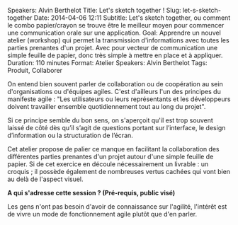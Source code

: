 Speakers: Alvin Berthelot
Title: Let's sketch together !
Slug: let-s-sketch-together
Date: 2014-04-06 12:11
Subtitle: Let's sketch together, ou comment le combo papier/crayon se trouve être le meilleur moyen pour commencer une communication orale sur une application.
Goal: Apprendre un nouvel atelier (workshop) qui permet la transmission d'informations avec toutes les parties prenantes d'un projet. Avec pour vecteur de communication une simple feuille de papier, donc très simple à mettre en place et à appliquer.
Duration: 110 minutes
Format: Atelier
Speakers: Alvin Berthelot
Tags: Produit, Collaborer

On entend bien souvent parler de collaboration ou de coopération au sein d'organisations ou d'équipes agiles. 
C'est d'ailleurs l'un des principes du manifeste agile : "Les utilisateurs ou leurs représentants et les développeurs doivent travailler ensemble quotidiennement tout au long du projet".

Si ce principe semble du bon sens, on s'aperçoit qu'il est trop souvent laissé de côté dès qu’il s’agit de questions portant sur l’interface, le design d’information ou la structuration de l’écran.

Cet atelier propose de palier ce manque en facilitant la collaboration des différentes parties prenantes d'un projet autour d'une simple feuille de papier. Si de cet exercice en découle nécessairement un livrable : un croquis ; il possède également de nombreuses vertus cachées qui vont bien au delà de l'aspect visuel.

**A qui s'adresse cette session ? (Pré-requis, public visé)**

Les gens n'ont pas besoin d'avoir de connaissance sur l'agilité, l'intérêt est de vivre un mode de fonctionnement agile plutôt que d'en parler.
